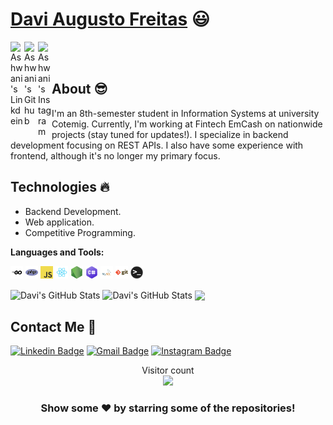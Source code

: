  # <a href="https://www.linkedin.com/in/davi-augusto-25b0991a3/">Davi Augusto Freitas</a> :smiley:
 
<a href="https://www.linkedin.com/in/davi-augusto-25b0991a3">
  <img align="left" alt="Ashwani's Linkdein" width="22px" src="https://cdn.jsdelivr.net/npm/simple-icons@v3/icons/linkedin.svg" />
</a>
<a href="https://github.com/gtkmk">
  <img align="left" alt="Ashwani's Github" width="22px" src="https://cdn.jsdelivr.net/npm/simple-icons@v3/icons/github.svg" />
</a>
<a href="https://www.instagram.com/davi.august">
  <img align="left" alt="Ashwani's Instagram" width="22px" src="https://cdn.jsdelivr.net/npm/simple-icons@v3/icons/instagram.svg" />
</a>

<br/>
<br/>

## About :sunglasses:
I'm an 8th-semester student in Information Systems at university Cotemig. Currently, I'm working at Fintech EmCash on nationwide projects (stay tuned for updates!). I specialize in backend development focusing on REST APIs. I also have some experience with frontend, although it's no longer my primary focus.

## Technologies :fire:
- Backend Development.
- Web application.
- Competitive Programming.

**Languages and Tools:**  

<code><img height="20" src="https://raw.githubusercontent.com/github/explore/80688e429a7d4ef2fca1e82350fe8e3517d3494d/topics/go/go.png"></code>
<code><img height="20" src="https://raw.githubusercontent.com/github/explore/80688e429a7d4ef2fca1e82350fe8e3517d3494d/topics/php/php.png"></code>
<code><img height="20" src="https://raw.githubusercontent.com/github/explore/80688e429a7d4ef2fca1e82350fe8e3517d3494d/topics/javascript/javascript.png"></code>
<code><img height="20" src="https://raw.githubusercontent.com/github/explore/80688e429a7d4ef2fca1e82350fe8e3517d3494d/topics/react/react.png"></code>
<code><img height="20" src="https://raw.githubusercontent.com/github/explore/80688e429a7d4ef2fca1e82350fe8e3517d3494d/topics/nodejs/nodejs.png"></code>
<code><img height="20" src="https://raw.githubusercontent.com/github/explore/80688e429a7d4ef2fca1e82350fe8e3517d3494d/topics/csharp/csharp.png"></code>
<code><img height="20" src="https://raw.githubusercontent.com/github/explore/80688e429a7d4ef2fca1e82350fe8e3517d3494d/topics/mysql/mysql.png"></code>
<code><img height="20" src="https://raw.githubusercontent.com/github/explore/80688e429a7d4ef2fca1e82350fe8e3517d3494d/topics/git/git.png"></code>
<code><img height="20" src="https://raw.githubusercontent.com/github/explore/80688e429a7d4ef2fca1e82350fe8e3517d3494d/topics/terminal/terminal.png"></code>

<img align="center" src="https://github-readme-stats.vercel.app/api?username=gtkmk&&show_icons=true&theme=radical&line_height=27&v=5" alt="Davi's GitHub Stats"/>

<img align="center" src="https://github-readme-stats.vercel.app/api/top-langs/?username=gtkmk&layout=compact&theme=radical" alt="Davi's GitHub Stats"/>

<a href="https://github.com/gtkmk/finder_api">
  <!-- Change the `github-readme-stats.anuraghazra1.vercel.app` to `github-readme-stats.vercel.app`  -->
  <img align="center" src="https://github-readme-stats.vercel.app/api/pin/?username=gtkmk&repo=finder_api&theme=radical" />
</a>

##  Contact Me :speech_balloon:
[![Linkedin Badge](https://img.shields.io/badge/-ashwanisng-blue?style=flat-square&logo=Linkedin&logoColor=white&link=https://www.linkedin.com/in/davi-augusto-25b0991a3/)](https://www.linkedin.com/in/davi-augusto-25b0991a3/) [![Gmail Badge](https://img.shields.io/badge/-deiveaug@gmail.com-c14438?style=flat-square&logo=Gmail&logoColor=white&link=mailto:deiveaug@gmail.com)](mailto:deiveaug@gmail.com) [![Instagram Badge](https://img.shields.io/badge/-@davi.august-e4405f?style=flat-square&labelColor=f94877&logo=instagram&logoColor=white&link=https://www.instagram.com/davi.august/)](https://www.instagram.comdavi.august/)

<p align="center"> 
  Visitor count<br>
  <img src="https://profile-counter.glitch.me/gtkmk/count.svg" />
</p>


<div align="center">

### Show some ❤️ by starring some of the repositories!

</div>
